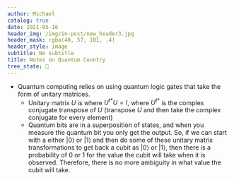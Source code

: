 ```yaml
---
author: Michael
catalog: true
date: 2021-05-16
header_img: /img/in-post/new_header3.jpg
header_mask: rgba(40, 57, 101, .4)
header_style: image
subtitle: No subtitle
title: Notes on Quantum Country
tree_state: 🌱
---
```


- Quantum computing relies on using quantum logic gates that take the form of unitary matrices. 
  - Unitary matrix $U$ is where $U^{t*} U = I$, where $U^{t*}$ is the complex conjugate transpose of  $U$ (transpose $U$ and then take the complex conjugate for every element)
  - Quantum bits are in a superposition of states, and when you measure the quantum bit you only get the output. So, if we can start with a either $|0 \rangle$ or $|1 \rangle$ and then do some of these unitary matrix transformations to get back a cubit as $|0 \rangle$ or $|1 \rangle$, then there is a probability of 0 or 1 for the value the cubit will take when it is observed. Therefore, there is no more ambiguity in what value the cubit will take.